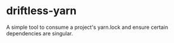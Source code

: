 # driftless-yarn
A simple tool to consume a project's yarn.lock and ensure certain dependencies are singular.
